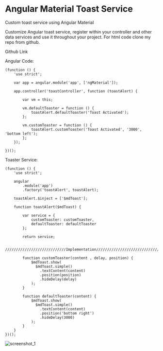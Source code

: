 # Angular Material Toast Service
Custom toast service using Angular Material 

Customize Angular toast service, register within your controller and other data services and use it throughout your project. For html code clone my repo from github.

Github Link

Angular Code:

    (function () {
        'use strict';
    
        var app = angular.module('app', ['ngMaterial']);
    
        app.controller('toastController', function (toastAlert) {
    
            var vm = this;
            
            vm.defaultToaster = function () {
                toastAlert.defaultToaster('Toast Activated');
            };
    
            vm.customToaster = function () {
                toastAlert.customToaster('Toast Activated', '3000', 'bottom left');
            };
        });
    
    })();

Toaster Service:

    (function () {
        'use strict';
    
        angular
            .module('app')
            .factory('toastAlert', toastAlert);
    
        toastAlert.$inject = ['$mdToast'];
    
        function toastAlert($mdToast) {
    
            var service = {
                customToaster: customToaster,
                defaultToaster: defaultToaster
            };
    
            return service;
    
            ////////////////////////////Implementation//////////////////////////////////////
    
            function customToaster(content , delay, position) {
                $mdToast.show(
                  $mdToast.simple()
                    .textContent(content)
                    .position(position)
                    .hideDelay(delay)
                );
            }
    
            function defaultToaster(content) {
                $mdToast.show(
                  $mdToast.simple()
                    .textContent(content)
                    .position('bottom right')
                    .hideDelay(3000)
                );
            }
        }
    })();

 
![screenshot_1](https://cloud.githubusercontent.com/assets/10474169/13370494/6badffcc-dcce-11e5-9ddd-16ed01fcfefc.png)


